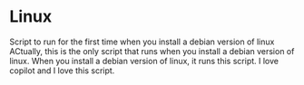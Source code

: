 # Linux
Script to run for the first time when you install a debian version of linux
ACtually, this is the only script that runs when you install a debian version of linux.
When you install a debian version of linux, it runs this script.
I love copilot and I love this script.

